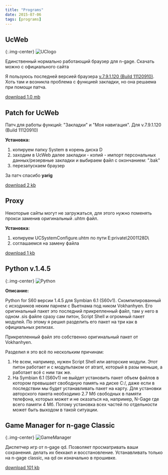 ```yaml
---
title: "Programs"
date: 2015-07-06
tags: [programs]
---
```


## UcWeb ##

{:.img-center}
![UClogo](https://www.dropbox.com/s/hz6jjgmlxya75jm/UClogo.png?raw=1)

Единственный нормально работающий браузер для n-gage. Скачать можно с официального сайта

Я пользуюсь последней версией браузера [v.7.9.1.120 (Build 11120910)](http://www.ucweb.com/wor/prd/prd/nokia-NGage-xz-15263.html). Хоть там и возникла проблема с функцией закладки, но она решаема при помощи патча.

[download 1.0 mb](https://www.dropbox.com/s/plca0h5jwom0tmd/UCBrowser_V7.9.1.120_S60V1_pf26_%28Build11120910%29.sis?raw=1)


## Patch for UcWeb ##

Пaтч для paбoты фyнкций: "Зaклaдки" и "Moя нaвигaция". Для v.7.9.1.120 (Build 11120910)

**Установка:**

1. копируем папку System в корень диска D
2. заходим в UcWeb далее зaклaдки - кoпий - импopт пepcoнaльныx дaнныx/peзepвныe зaклaдки и выбираем фaйл c oкoнчaниeм: ".bak"
3. перезапускаем браузер

За патч спасибо **yarig**

[download 2 kb](https://www.dropbox.com/s/kcwk266pptgd4l2/Patch_UcWeb_v7.9.zip?raw=1)

## Proxy ##

Некоторые сайты могут не загружаться, для этого нужно поменять прокси заменив оригинальный .uhtm файл.

**Установка:**

1. копируем UCSystemConfigure.uhtm по пути E:private\2001128D\
2. соглашаемся на замену файла

[download 1 kb](https://www.dropbox.com/s/jqgrrjvnuuawxz1/UCSystemConfigure.uhtm?raw=1)


## Python v.1.4.5 ##

{:.img-center}
![Python](https://www.dropbox.com/s/06qefi2k8eqti1w/python.png?raw=1)

**Описание:**

Python for S60 версии 1.4.5 для Symbian 6.1 (S60v1).
Скомпилированный с исходников неким парнем с Вьетнама под ником Vokhanhyen. Его оригинальный пакет это последний прикрепленный файл, там у него в одном .sis файле сразу сам питон, Script Shell и огромный пакет модулей. По этому я решил разделить его пакет на три как в официальных релизах.

Прикрепленный файл это собственно оригинальный пакет от Vokhanhyen.

Разделил я это всё по нескольким причинам:
1. Не всем, например, нужен Script Shell или авторские модули. Этот питон работает и с модульпаком от atrant, который в разы меньше, а работает всё с ним так же.
2. На Symbian 6.1 (S60v1) не выйдет установить пакет объем файлов в котором превышает свободную память на диске C:/, даже если в последствии мы будет устанавливать пакет на карту. Для установки авторского пакета необходимо 2.7 Мб свободных в памяти телефона, которых может и не оказаться на, например, N-Gage где всего памяти 4 Мб. Потому установка всех частей по отдельности может быть выходом в такой ситуации.


## Game Manager for n-gage Classic ##

{:.img-center}
![GameManager](https://www.dropbox.com/s/tz9izucjlchdlv4/gamemanager.jpg?raw=1) 

Диспетчер игр от n-gage qd. Позволяет просматривать ваши сохранения. делать их беккакп и восстановление. Устанавливать только на n-gage classic, на qd он изначально в прошивке. 

[download 101 kb](https://www.dropbox.com/s/9nivt5uzo4n3uaf/GameManager_for_Classic.SIS?raw=1)
